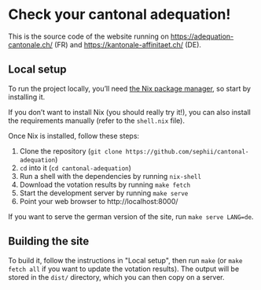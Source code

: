# Check your cantonal adequation!

This is the source code of the website running on
https://adequation-cantonale.ch/ (FR) and https://kantonale-affinitaet.ch/ (DE).

## Local setup

To run the project locally, you’ll need [the Nix package
manager](https://nixos.org/guides/install-nix.html), so start by installing it.

If you don’t want to install Nix (you should really try it!), you can also
install the requirements manually (refer to the `shell.nix` file).

Once Nix is installed, follow these steps:

1. Clone the repository (`git clone https://github.com/sephii/cantonal-adequation`)
2. `cd` into it (`cd cantonal-adequation`)
3. Run a shell with the dependencies by running `nix-shell`
4. Download the votation results by running `make fetch`
5. Start the development server by running `make serve`
6. Point your web browser to http://localhost:8000/

If you want to serve the german version of the site, run `make serve LANG=de`.

## Building the site

To build it, follow the instructions in "Local setup", then run `make` (or `make
fetch all` if you want to update the votation results). The output will be
stored in the `dist/` directory, which you can then copy on a server.
